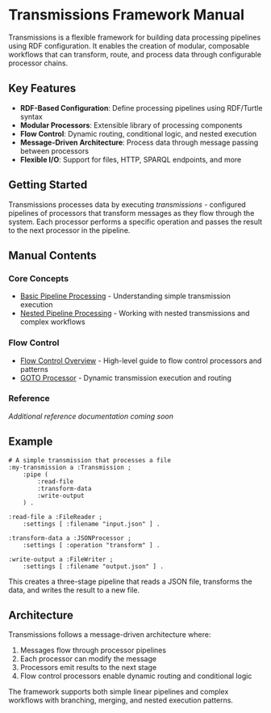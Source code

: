 # Transmissions Framework Manual

Transmissions is a flexible framework for building data processing pipelines using RDF configuration. It enables the creation of modular, composable workflows that can transform, route, and process data through configurable processor chains.

## Key Features

- **RDF-Based Configuration**: Define processing pipelines using RDF/Turtle syntax
- **Modular Processors**: Extensible library of processing components
- **Flow Control**: Dynamic routing, conditional logic, and nested execution
- **Message-Driven Architecture**: Process data through message passing between processors
- **Flexible I/O**: Support for files, HTTP, SPARQL endpoints, and more

## Getting Started

Transmissions processes data by executing *transmissions* - configured pipelines of processors that transform messages as they flow through the system. Each processor performs a specific operation and passes the result to the next processor in the pipeline.

## Manual Contents

### Core Concepts
- [Basic Pipeline Processing](pipeline-basic.md) - Understanding simple transmission execution
- [Nested Pipeline Processing](pipeline-nested.md) - Working with nested transmissions and complex workflows

### Flow Control
- [Flow Control Overview](flow.md) - High-level guide to flow control processors and patterns
- [GOTO Processor](goto.md) - Dynamic transmission execution and routing

### Reference
*Additional reference documentation coming soon*

## Example

```turtle
# A simple transmission that processes a file
:my-transmission a :Transmission ;
    :pipe (
        :read-file
        :transform-data
        :write-output
    ) .

:read-file a :FileReader ;
    :settings [ :filename "input.json" ] .

:transform-data a :JSONProcessor ;
    :settings [ :operation "transform" ] .

:write-output a :FileWriter ;
    :settings [ :filename "output.json" ] .
```

This creates a three-stage pipeline that reads a JSON file, transforms the data, and writes the result to a new file.

## Architecture

Transmissions follows a message-driven architecture where:
1. Messages flow through processor pipelines
2. Each processor can modify the message
3. Processors emit results to the next stage
4. Flow control processors enable dynamic routing and conditional logic

The framework supports both simple linear pipelines and complex workflows with branching, merging, and nested execution patterns.